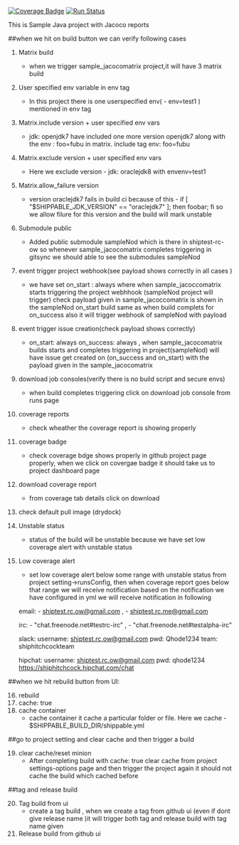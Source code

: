 [![Coverage Badge](https://rcapi.shippable.com/projects/58931fae59ff230f005a7d34/coverageBadge?branch=master)](https://rc.shippable.com/projects/58931fae59ff230f005a7d34)
[![Run Status](https://rcapi.shippable.com/projects/58931fae59ff230f005a7d34/badge?branch=master)](https://rc.shippable.com/projects/58931fae59ff230f005a7d34)


This is Sample Java project with Jacoco reports
 


##when we hit on build button we can verify following cases


1. Matrix build    
     -  when we trigger sample_jacocomatrix project,it will have 3 matrix build 

2. User specified env variable in env tag    
     -  In this project there is one userspecified env( - env=test1 )  mentioned in env tag
   
3. Matrix.include version + user specified env vars     
     - jdk: openjdk7  have included one more version openjdk7 along with the env : foo=fubu in matrix. include tag
       env: foo=fubu
4. Matrix.exclude version + user specified env vars 
      - Here we exclude version - jdk: oraclejdk8 with envenv=test1

5. Matrix.allow_failure version     
   - version oraclejdk7 fails in build ci because of this - if [ "$SHIPPABLE_JDK_VERSION" == "oraclejdk7" ]; then foobar; fi
     so we allow filure for this version and the build will mark unstable 

6. Submodule public    
   - Added public submodule sampleNod which is there in shiptest-rc-ow 
     so whenever sample_jacocomatrix  completes triggering in gitsync we should able to see the submodules sampleNod

7. event trigger project webhook(see payload shows correctly in all cases )    
    - we have set on_start : always where when sample_jacoccomatrix starts  triggering the project webhhook (sampleNod project will  trigger) check payload given in sample_jacoccomatrix is shown in the sampleNod  on_start build 
same as when build complets for on_success also it will trigger webhook of sampleNod with payload

8. event trigger issue creation(check payload shows correctly)    
    - on_start: always on_success: always , when sample_jacocomatrix builds starts and completes triggering in project(sampleNod) will have issue get created on (on_success and on_start) with the payload given in the sample_jacocomatrix
9. download job consoles(verify there is no build script and secure envs)    
     - when build completes triggering click on download job console from runs page
10. coverage reports    
    - check wheather the coverage report is showing properly 
11. coverage badge
    - check coverage bdge shows properly in github project page properly, when we click on covergae badge it should take us to project dashboard page
    
12. download coverage report    
    - from coverage tab details click on download 
    
13. check default pull image (drydock) 

14. Unstable status    
     - status of the build will be unstable because we have set low coverage alert with unstable status
     
15. Low coverage alert    
     - set low coverage alert below some range with unstable status from project setting->runsConfig, then when coverage report        goes below that range we will receive notification based on the notification we have configured in yml
     we will receive notification in following 

     email:  - shiptest.rc.ow@gmail.com ,
             - shiptest.rc.me@gmail.com

     irc:    - "chat.freenode.net#testrc-irc" , 
             - "chat.freenode.net#testalpha-irc"

     slack:   username: shiptest.rc.ow@gmail.com
              pwd: Qhode1234
              team: shiphitchcockteam 

     hipchat: username: shiptest.rc.ow@gmail.com
              pwd: qhode1234
              https://shiphitchcock.hipchat.com/chat


 ##when we hit rebuild button from UI:

16. rebuild   
17. cache: true    
18. cache container    
    - cache container it cache a particular folder or file. Here we cache  - $SHIPPABLE_BUILD_DIR/shippable.yml




 ##go to project setting and clear cache and then trigger a build

19. clear cache/reset minion    
    - After completing build with cache: true clear cache from project settings-options page and then trigger the project again 
     it should not cache the build which cached before     
     
 ##tag and release build 
     
20. Tag build from ui 
    - create a tag build , when we create a tag  from github ui (even if dont give release name )it will trigger          both tag and release build with tag name given    
21. Release build from github ui
